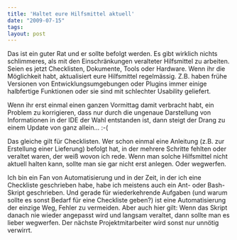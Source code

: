 ```yaml
---
title: 'Haltet eure Hilfsmittel aktuell'
date: "2009-07-15"
tags: 
layout: post
---
```

Das ist ein guter Rat und er sollte befolgt werden. Es gibt wirklich nichts schlimmeres, als mit den Einschr&auml;nkungen veralteter Hilfsmittel zu arbeiten. Seien es jetzt Checklisten, Dokumente, Tools oder Hardware. Wenn ihr die M&ouml;glichkeit habt, aktualisiert eure Hilfsmittel regelm&auml;ssig. Z.B. haben fr&uuml;he Versionen von Entwicklungsumgebungen oder Plugins immer einige halbfertige Funktionen oder sie sind mit schlechter Usability geliefert.<p />Wenn ihr erst einmal einen ganzen Vormittag damit verbracht habt, ein Problem zu korrigieren, dass nur durch die ungenaue Darstellung von Informationen in der IDE der Wahl entstanden ist, dann steigt der Drang zu einem Update von ganz allein... :-(<p />Das gleiche gilt f&uuml;r Checklisten. Wer schon einmal eine Anleitung (z.B. zur Erstellung einer Lieferung) befolgt hat, in der mehrere Schritte fehlten oder veraltet waren, der wei&szlig; wovon ich rede. Wenn man solche Hilfsmittel nicht aktuell halten kann, sollte man sie gar nicht erst anlegen. Oder wegwerfen.<p />Ich bin ein Fan von Automatisierung und in der Zeit, in der ich eine Checkliste geschrieben habe, habe ich meistens auch ein Ant- oder Bash-Skript geschrieben. Und gerade f&uuml;r wiederkehrende Aufgaben (und warum sollte es sonst Bedarf f&uuml;r eine Checkliste geben?) ist eine Automatisierung der einzige Weg, Fehler zu vermeiden. Aber auch hier gilt: Wenn das Skript danach nie wieder angepasst wird und langsam veraltet, dann sollte man es lieber wegwerfen. Der n&auml;chste Projektmitarbeiter wird sonst nur unn&ouml;tig verwirrt.

